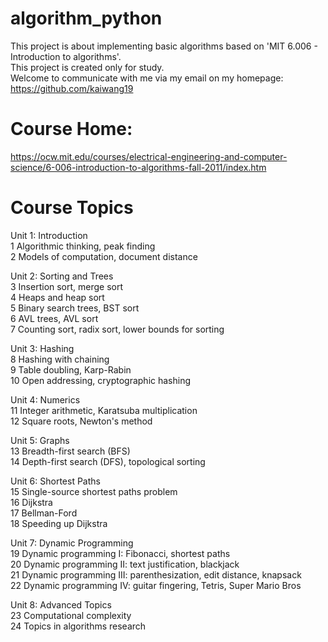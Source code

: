 # algorithm_python
This project is about implementing basic algorithms based on 'MIT 6.006 - Introduction to algorithms'.  
This project is created only for study.  
Welcome to communicate with me via my email on my homepage: 
https://github.com/kaiwang19  

# Course Home:
https://ocw.mit.edu/courses/electrical-engineering-and-computer-science/6-006-introduction-to-algorithms-fall-2011/index.htm

# Course Topics
Unit 1: Introduction  
1	Algorithmic thinking, peak finding  
2	Models of computation, document distance  

Unit 2: Sorting and Trees    
3	Insertion sort, merge sort  
4	Heaps and heap sort  
5	Binary search trees, BST sort  
6	AVL trees, AVL sort  
7	Counting sort, radix sort, lower bounds for sorting  

Unit 3: Hashing  
8	Hashing with chaining  
9	Table doubling, Karp-Rabin  
10	Open addressing, cryptographic hashing  

Unit 4: Numerics  
11	Integer arithmetic, Karatsuba multiplication  
12	Square roots, Newton's method  

Unit 5: Graphs  
13	Breadth-first search (BFS)  
14	Depth-first search (DFS), topological sorting  

Unit 6: Shortest Paths  
15	Single-source shortest paths problem  
16	Dijkstra  
17	Bellman-Ford  
18	Speeding up Dijkstra  

Unit 7: Dynamic Programming  
19	Dynamic programming I: Fibonacci, shortest paths  
20	Dynamic programming II: text justification, blackjack  
21	Dynamic programming III: parenthesization, edit distance, knapsack  
22	Dynamic programming IV: guitar fingering, Tetris, Super Mario Bros  

Unit 8: Advanced Topics  
23	Computational complexity  
24	Topics in algorithms research  
